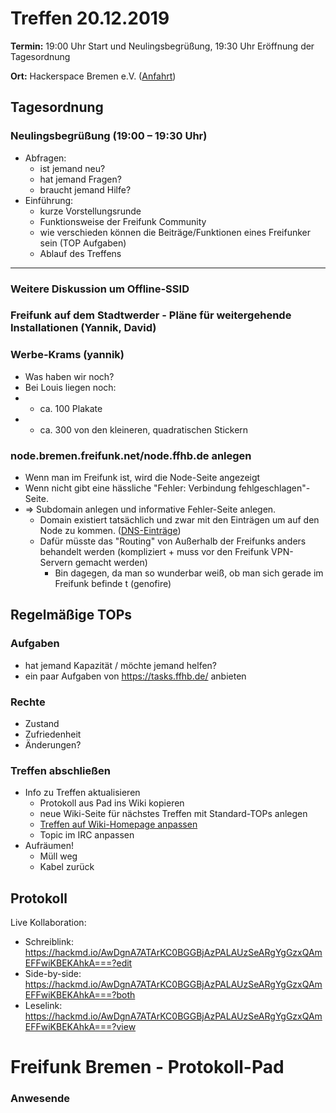 # Treffen 20.12.2019

**Termin:** 19:00 Uhr Start und Neulingsbegrüßung, 19:30 Uhr Eröffnung der Tagesordnung

**Ort:** Hackerspace Bremen e.V. ([Anfahrt](https://www.hackerspace-bremen.de/anfahrt/))

## Tagesordnung
### Neulingsbegrüßung (19:00 – 19:30 Uhr)

- Abfragen:
    - ist jemand neu?
    - hat jemand Fragen?
    - braucht jemand Hilfe?
- Einführung:
    - kurze Vorstellungsrunde
    - Funktionsweise der Freifunk Community
    - wie verschieden können die Beiträge/Funktionen eines Freifunker sein (TOP Aufgaben)
    - Ablauf des Treffens

---

### Weitere Diskussion um Offline-SSID

### Freifunk auf dem Stadtwerder - Pläne für weitergehende Installationen (Yannik, David)

### Werbe-Krams (yannik)
* Was haben wir noch?
* Bei Louis liegen noch:
* - ca. 100 Plakate
* - ca. 300 von den kleineren, quadratischen Stickern


### node.bremen.freifunk.net/node.ffhb.de anlegen
* Wenn man im Freifunk ist, wird die Node-Seite angezeigt
* Wenn nicht gibt eine hässliche "Fehler: Verbindung fehlgeschlagen"-Seite.
* => Subdomain anlegen und informative Fehler-Seite anlegen.
  * Domain existiert tatsächlich und zwar mit den Einträgen um auf den Node zu kommen. ([DNS-Einträge](https://github.com/FreifunkBremen/ffhb-dns/blob/cc79a672c645c380108a4b1dab86ffc3dbec6a60/bremen.freifunk.net.zone#L111-L112))
  * Dafür müsste das "Routing" von Außerhalb der Freifunks anders behandelt werden (kompliziert + muss vor den Freifunk VPN-Servern gemacht werden)
    * Bin dagegen, da man so wunderbar weiß, ob man sich gerade im Freifunk befinde t (genofire)

## Regelmäßige TOPs
### Aufgaben

- hat jemand Kapazität / möchte jemand helfen?
- ein paar Aufgaben von https://tasks.ffhb.de/ anbieten

### Rechte

- Zustand
- Zufriedenheit
- Änderungen?

### Treffen abschließen

- Info zu Treffen aktualisieren
  - Protokoll aus Pad ins Wiki kopieren
  - neue Wiki-Seite für nächstes Treffen mit Standard-TOPs anlegen
  - [Treffen auf Wiki-Homepage anpassen](https://wiki.bremen.freifunk.net/Home)
  - Topic im IRC anpassen
- Aufräumen!
  - Müll weg
  - Kabel zurück

## Protokoll

Live Kollaboration:

* Schreiblink: https://hackmd.io/AwDgnA7ATArKC0BGGBjAzPALAUzSeARgYgGzxQAmEFFwiKBEKAhkA===?edit
* Side-by-side: https://hackmd.io/AwDgnA7ATArKC0BGGBjAzPALAUzSeARgYgGzxQAmEFFwiKBEKAhkA===?both
* Leselink: https://hackmd.io/AwDgnA7ATArKC0BGGBjAzPALAUzSeARgYgGzxQAmEFFwiKBEKAhkA===?view

# Freifunk Bremen - Protokoll-Pad

### Anwesende